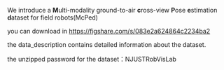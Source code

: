 We introduce a **M**ulti-modality ground-to-air **c**ross-view **P**ose **e**stimation **d**ataset for field robots(McPed)

you can download in 	https://figshare.com/s/083e2a624864c2234ba2

the data_description contains detailed information about the dataset.

the unzipped password for the dataset：NJUSTRobVisLab
